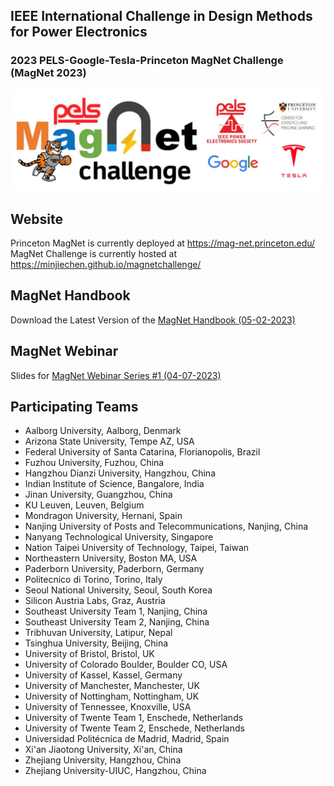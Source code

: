 ## IEEE International Challenge in Design Methods for Power Electronics
### 2023 PELS-Google-Tesla-Princeton MagNet Challenge (MagNet 2023)
<img src="img/mclogo.jpg" width="1500">

## Website

Princeton MagNet is currently deployed at https://mag-net.princeton.edu/
MagNet Challenge is currently hosted at https://minjiechen.github.io/magnetchallenge/

## MagNet Handbook

Download the Latest Version of the [MagNet Handbook (05-02-2023)](docs/handbook.pdf)

## MagNet Webinar

Slides for [MagNet Webinar Series #1 (04-07-2023)](docs/webinar.pdf)

## Participating Teams

- Aalborg University, Aalborg, Denmark
- Arizona State University, Tempe AZ, USA
- Federal University of Santa Catarina, Florianopolis, Brazil
- Fuzhou University, Fuzhou, China
- Hangzhou Dianzi University, Hangzhou, China
- Indian Institute of Science, Bangalore, India
- Jinan University, Guangzhou, China
- KU Leuven, Leuven, Belgium
- Mondragon University, Hernani, Spain
- Nanjing University of Posts and Telecommunications, Nanjing, China
- Nanyang Technological University, Singapore
- Nation Taipei University of Technology, Taipei, Taiwan
- Northeastern University, Boston MA, USA
- Paderborn University, Paderborn, Germany
- Politecnico di Torino, Torino, Italy
- Seoul National University, Seoul, South Korea
- Silicon Austria Labs, Graz, Austria
- Southeast University Team 1, Nanjing, China
- Southeast University Team 2, Nanjing, China
- Tribhuvan University, Latipur, Nepal
- Tsinghua University, Beijing, China
- University of Bristol, Bristol, UK
- University of Colorado Boulder, Boulder CO, USA
- University of Kassel, Kassel, Germany
- University of Manchester, Manchester, UK
- University of Nottingham, Nottingham, UK
- University of Tennessee, Knoxville, USA
- University of Twente Team 1, Enschede, Netherlands
- University of Twente Team 2, Enschede, Netherlands
- Universidad Politécnica de Madrid, Madrid, Spain
- Xi'an Jiaotong University, Xi'an, China
- Zhejiang University, Hangzhou, China
- Zhejiang University-UIUC, Hangzhou, China
